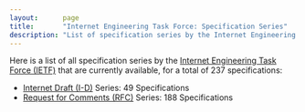 ```yaml
---
layout:      page
title:       "Internet Engineering Task Force: Specification Series"
description: "List of specification series by the Internet Engineering Task Force (IETF/)"
---
```


Here is a list of all specification series by the [Internet Engineering Task Force (IETF)](http://www.ietf.org/) that are currently available, for a total of 237 specifications:

  * [Internet Draft (I-D)](I-D/) Series: 49 Specifications
  * [Request for Comments (RFC)](RFC/) Series: 188 Specifications
